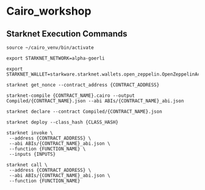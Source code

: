 # Cairo_workshop

## Starknet Execution Commands

```
source ~/cairo_venv/bin/activate
```

```
export STARKNET_NETWORK=alpha-goerli
```

```
export STARKNET_WALLET=starkware.starknet.wallets.open_zeppelin.OpenZeppelinAccount
```

```
starknet get_nonce --contract_address {CONTRACT_ADDRESS}
```

```
starknet-compile {CONTRACT_NAME}.cairo --output Compiled/{CONTRACT_NAME}.json --abi ABIs/{CONTRACT_NAME}_abi.json
```

```
starknet declare --contract Compiled/{CONTRACT_NAME}.json
```

```
starknet deploy --class_hash {CLASS_HASH}
```

```
starknet invoke \
 --address {CONTRACT_ADDRESS} \
 --abi ABIs/{CONTRACT_NAME}_abi.json \
 --function {FUNCTION_NAME} \
 --inputs {INPUTS}
```

```
starknet call \
 --address {CONTRACT_ADDRESS} \
 --abi ABIs/{CONTRACT_NAME}_abi.json \
 --function {FUNCTION_NAME}
```
